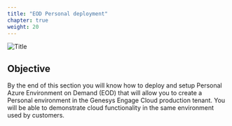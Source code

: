 ```yaml
---
title: "EOD Personal deployment"
chapter: true
weight: 20
---
```


![Title](/images/Deployment.PNG)

## Objective

By the end of this section you will know how to deploy and setup Personal Azure Environment on Demand (EOD) that will allow you to create a Personal environment in the Genesys Engage Cloud production tenant. You will be able to demonstrate cloud functionality in the same environment used by customers.


